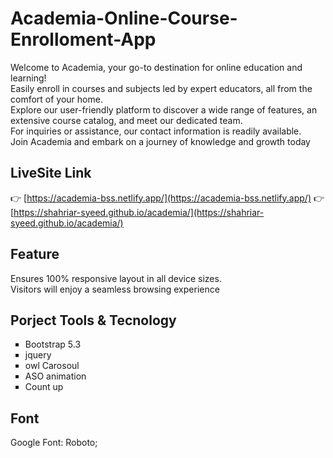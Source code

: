 # Academia-Online-Course-Enrolloment-App

<p>
  Welcome to Academia, your go-to destination for online education and learning! <br>
  Easily enroll in courses and subjects led by expert educators, all from the comfort of your home. <br>
  Explore our user-friendly platform to discover a wide range of features, an extensive course catalog, and meet our dedicated team.<br>
  For inquiries or assistance, our contact information is readily available. <br>
  Join Academia and embark on a journey of knowledge and growth today
</p>

## LiveSite Link

👉 [https://academia-bss.netlify.app/](https://academia-bss.netlify.app/)
👉 [https://shahriar-syeed.github.io/academia/](https://shahriar-syeed.github.io/academia/)

## Feature

<p>
  Ensures 100% responsive layout in all device sizes.<br> 
  Visitors will enjoy a seamless browsing experience
</p>

## Porject Tools & Tecnology

<ul type="square">
  <li>  
    Bootstrap 5.3
  </li>
  <li>  
   jquery
  </li>
  <li>  
   owl Carosoul 
  </li>
  <li>  
   ASO animation
  </li>
  <li>  
   Count up
  </li>
</ul>

## Font
 Google Font: Roboto;

